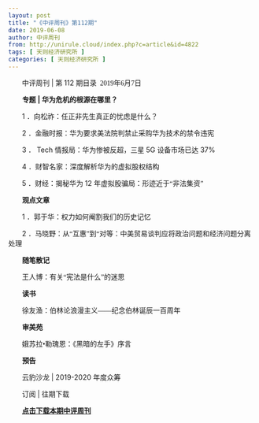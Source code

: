 ```yaml
---
layout: post
title: "《中评周刊》第112期"
date: 2019-06-08
author: 中评周刊
from: http://unirule.cloud/index.php?c=article&id=4822
tags: [ 天则经济研究所 ]
categories: [ 天则经济研究所 ]
---
```


<div class="body-text">
 <span>
 </span>
 <p class="MsoNormal" style="text-indent:21pt;">
  <span>
   <span style="font-family:宋体;">
    中评周刊
   </span>
   <span>
    <span>
     |
    </span>
   </span>
   <span style="font-family:宋体;">
    第
   </span>
   <span>
    <span>
     112
    </span>
   </span>
   <span style="font-family:宋体;">
    期目录  2019年6月7日
   </span>
  </span>
 </p>
 <span>
 </span>
 <p class="MsoNormal" style="text-indent:21pt;">
  <span>
  </span>
 </p>
 <span>
 </span>
 <p class="MsoNormal" style="text-indent:21.1pt;">
  <span>
   <b>
    <span style="font-family:宋体;">
     专题
    </span>
    <span>
     <span>
      |
     </span>
    </span>
   </b>
   <b>
    <span style="font-family:宋体;">
     华为危机的根源在哪里？
    </span>
    <span>
    </span>
   </b>
  </span>
 </p>
 <span>
 </span>
 <p class="MsoNormal" style="text-indent:21pt;">
  <span>
  </span>
 </p>
 <span>
 </span>
 <p class="MsoNormal" style="text-indent:21pt;">
  <span>
   <span>
    <span>
     1
    </span>
   </span>
   <span style="font-family:宋体;">
    ．向松祚：任正非先生真正的忧虑是什么？
   </span>
   <span>
   </span>
  </span>
 </p>
 <span>
 </span>
 <p class="MsoNormal" style="text-indent:21pt;">
  <span>
  </span>
 </p>
 <span>
 </span>
 <p class="MsoNormal" style="text-indent:21pt;">
  <span>
   <span>
    <span>
     2
    </span>
   </span>
   <span style="font-family:宋体;">
    ．金融时报：华为要求美法院判禁止采购华为技术的禁令违宪
   </span>
   <span>
   </span>
  </span>
 </p>
 <span>
 </span>
 <p class="MsoNormal" style="text-indent:21pt;">
  <span>
  </span>
 </p>
 <span>
 </span>
 <p class="MsoNormal" style="text-indent:21pt;">
  <span>
   <span>
    <span>
     3
    </span>
   </span>
   <span style="font-family:宋体;">
    ．
   </span>
   <span>
    <span>
     Tech
    </span>
   </span>
   <span style="font-family:宋体;">
    情报局：华为惨被反超，三星
   </span>
   <span>
    <span>
     5G
    </span>
   </span>
   <span style="font-family:宋体;">
    设备市场已达
   </span>
   <span>
    <span>
     37%
    </span>
   </span>
  </span>
 </p>
 <span>
 </span>
 <p class="MsoNormal" style="text-indent:21pt;">
  <span>
  </span>
 </p>
 <span>
 </span>
 <p class="MsoNormal" style="text-indent:21pt;">
  <span>
   <span>
    <span>
     4
    </span>
   </span>
   <span style="font-family:宋体;">
    ．财智名家：深度解析华为的虚拟股权结构
   </span>
   <span>
   </span>
  </span>
 </p>
 <span>
 </span>
 <p class="MsoNormal" style="text-indent:21pt;">
  <span>
  </span>
 </p>
 <span>
 </span>
 <p class="MsoNormal" style="text-indent:21pt;">
  <span>
   <span>
    <span>
     5
    </span>
   </span>
   <span style="font-family:宋体;">
    ．财经：揭秘华为
   </span>
   <span>
    <span>
     12
    </span>
   </span>
   <span style="font-family:宋体;">
    年虚拟股骗局：形迹近于“非法集资”
   </span>
   <span>
   </span>
  </span>
 </p>
 <span>
 </span>
 <p class="MsoNormal" style="text-indent:21pt;">
  <span>
  </span>
 </p>
 <span>
 </span>
 <p class="MsoNormal" style="text-indent:21.1pt;">
  <b>
   <span>
    <span style="font-family:宋体;">
     观点文章
    </span>
    <span>
    </span>
   </span>
  </b>
 </p>
 <span>
 </span>
 <p class="MsoNormal" style="text-indent:21pt;">
  <span>
  </span>
 </p>
 <span>
 </span>
 <p class="MsoNormal" style="text-indent:21pt;">
  <span>
   <span>
    <span>
     1
    </span>
   </span>
   <span style="font-family:宋体;">
    ．郭于华：权力如何阉割我们的历史记忆
   </span>
   <span>
   </span>
  </span>
 </p>
 <span>
 </span>
 <p class="MsoNormal" style="text-indent:21pt;">
  <span>
  </span>
 </p>
 <span>
 </span>
 <p class="MsoNormal" style="text-indent:21pt;">
  <span>
   <span>
    <span>
     2
    </span>
   </span>
   <span style="font-family:宋体;">
    ．马晓野：从“互惠”到“对等：中美贸易谈判应将政治问题和经济问题分离处理
   </span>
   <span>
   </span>
  </span>
 </p>
 <span>
 </span>
 <p class="MsoNormal" style="text-indent:21pt;">
  <span>
  </span>
 </p>
 <span>
 </span>
 <p class="MsoNormal" style="text-indent:21.1pt;">
  <b>
   <span>
    <span style="font-family:宋体;">
     随笔散记
    </span>
    <span>
    </span>
   </span>
  </b>
 </p>
 <span>
 </span>
 <p class="MsoNormal" style="text-indent:21pt;">
  <span>
  </span>
 </p>
 <span>
 </span>
 <p class="MsoNormal" style="text-indent:21pt;">
  <span>
   <span style="font-family:宋体;">
    王人博：有关“宪法是什么”的迷思
   </span>
   <span>
   </span>
  </span>
 </p>
 <span>
 </span>
 <p class="MsoNormal" style="text-indent:21pt;">
  <span>
  </span>
 </p>
 <span>
 </span>
 <p class="MsoNormal" style="text-indent:21.1pt;">
  <b>
   <span>
    <span style="font-family:宋体;">
     读书
    </span>
    <span>
    </span>
   </span>
  </b>
 </p>
 <span>
 </span>
 <p class="MsoNormal" style="text-indent:21pt;">
  <span>
  </span>
 </p>
 <span>
 </span>
 <p class="MsoNormal" style="text-indent:21pt;">
  <span>
   <span style="font-family:宋体;">
    徐友渔：伯林论浪漫主义——纪念伯林诞辰一百周年
   </span>
   <span>
   </span>
  </span>
 </p>
 <span>
 </span>
 <p class="MsoNormal" style="text-indent:21pt;">
  <span>
  </span>
 </p>
 <span>
 </span>
 <p class="MsoNormal" style="text-indent:21.1pt;">
  <b>
   <span>
    <span style="font-family:宋体;">
     审美苑
    </span>
    <span>
    </span>
   </span>
  </b>
 </p>
 <span>
 </span>
 <p class="MsoNormal" style="text-indent:21pt;">
  <span>
  </span>
 </p>
 <span>
 </span>
 <p class="MsoNormal" style="text-indent:21pt;">
  <span>
   <span style="font-family:宋体;">
    娥苏拉•勒瑰恩：《黑暗的左手》序言
   </span>
   <span>
   </span>
  </span>
 </p>
 <span>
 </span>
 <p class="MsoNormal" style="text-indent:21pt;">
  <span>
  </span>
 </p>
 <span>
 </span>
 <p class="MsoNormal" style="text-indent:21.1pt;">
  <b>
   <span>
    <span style="font-family:宋体;">
     预告
    </span>
    <span>
    </span>
   </span>
  </b>
 </p>
 <span>
 </span>
 <p class="MsoNormal" style="text-indent:21pt;">
  <span>
  </span>
 </p>
 <span>
 </span>
 <p class="MsoNormal" style="text-indent:21pt;">
  <span>
   <span style="font-family:宋体;">
    云豹沙龙
   </span>
   <span>
    <span>
     | 2019-2020
    </span>
   </span>
   <span style="font-family:宋体;">
    年度众筹
   </span>
   <span>
   </span>
  </span>
 </p>
 <span>
 </span>
 <p class="MsoNormal" style="text-indent:21pt;">
  <span>
  </span>
 </p>
 <span>
 </span>
 <p class="MsoNormal" style="text-indent:21pt;">
  <span>
   <span style="font-family:宋体;">
    订阅
   </span>
   <span>
    <span>
     |
    </span>
   </span>
   <span style="font-family:宋体;">
    往期下载
   </span>
   <span>
   </span>
  </span>
 </p>
 <span>
 </span>
 <p class="MsoNormal" style="text-indent:21pt;">
  <span>
  </span>
 </p>
 <span>
 </span>
 <p class="MsoNormal" style="text-indent:21pt;">
  <strong style="text-indent:28px;white-space:normal;">
   <a href="http://unirule.cloud/zhongping/20190601.pdf" target="_blank">
    <a href="/uploads/2019/06/080819333400.pdf" target="_blank">
     点击下载本期中评周刊
    </a>
   </a>
  </strong>
  <span>
  </span>
 </p>
 <span>
 </span>
 <p>
 </p>
</div>

